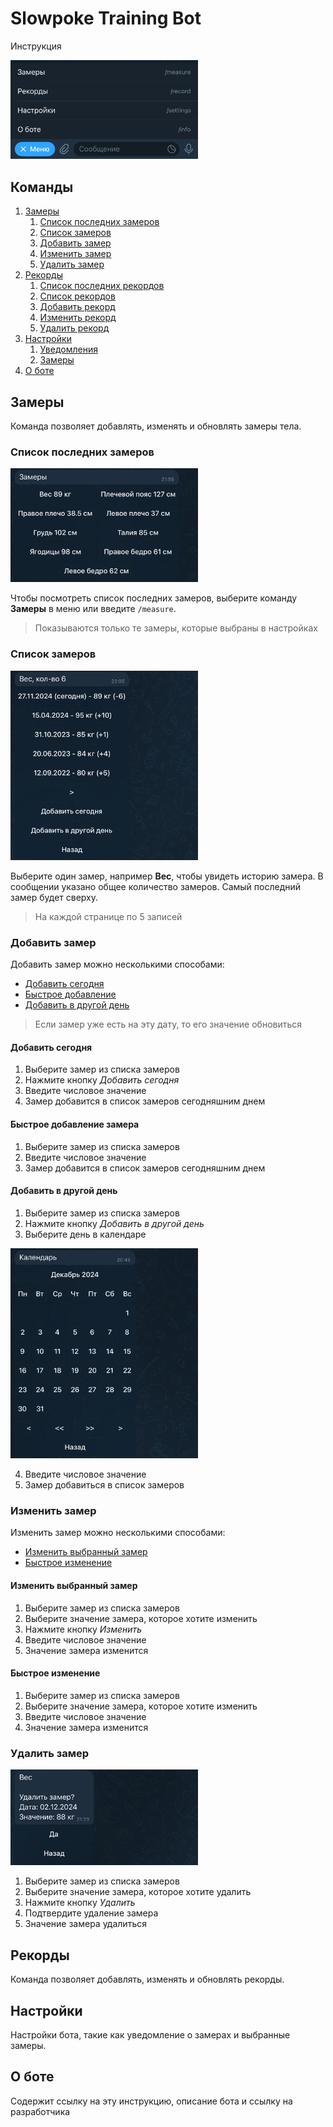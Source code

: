 # Slowpoke Training Bot

Инструкция

<img src="./img/menu.jpeg" alt="menu" width="300"/>

## Команды

1. [Замеры](#measure)
    1. [Список последних замеров](#measure-last-list)
    2. [Список замеров](#measure-list)
    3. [Добавить замер](#measure-add)
    6. [Изменить замер](#measure-update)
    8. [Удалить замер](#measure-delete)
2. [Рекорды](#record)
    1. [Список последних рекордов](#record-last-list)
    2. [Список рекордов](#record-list)
    3. [Добавить рекорд](#record-add)
    6. [Изменить рекорд](#record-update)
    8. [Удалить рекорд](#record-delete)
3. [Настройки](#settings)
    1. [Уведомления](#settings-notification)
    1. [Замеры](#settings-measure)
4. [О боте](#info)



## Замеры <a name="measure"></a>
Команда позволяет добавлять, изменять и обновлять замеры тела.


### Список последних замеров <a name="measure-last-list"></a>
<img src="./img/measure-last-list.jpeg" alt="measure-last-list" width="300"/>

Чтобы посмотреть список последних замеров, выберите команду **Замеры** в меню или введите `/measure`.

> Показываются только те замеры, которые выбраны в настройках

### Список замеров <a name="measure-list"></a>
<img src="./img/measure-list.jpeg" alt="measure-list" width="300"/>

Выберите один замер, например **Вес**, чтобы увидеть историю замера. В сообщении указано общее количество замеров. Самый последний замер будет сверху.

> На каждой странице по 5 записей

### Добавить замер <a name="measure-add"></a>
Добавить замер можно несколькими способами:
- [Добавить сегодня](#measure-add-today)
- [Быстрое добавление](#measure-add-fast)
- [Добавить в другой день](#measure-add-calendar)

> Если замер уже есть на эту дату, то его значение обновиться

#### Добавить сегодня <a name="measure-add-today"></a>
1. Выберите замер из списка замеров
2. Нажмите кнопку *Добавить сегодня*
3. Введите числовое значение
4. Замер добавится в список замеров сегодняшним днем

#### Быстрое добавление замера <a name="measure-add-fast"></a>
1. Выберите замер из списка замеров
2. Введите числовое значение
3. Замер добавится в список замеров сегодняшним днем

#### Добавить в другой день <a name="measure-add-calendar"></a>
1. Выберите замер из списка замеров
2. Нажмите кнопку *Добавить в другой день*
3. Выберите день в календаре

<img src="./img/calendar.jpeg" alt="calendar" width="300"/>

4. Введите числовое значение
5. Замер добавиться в список замеров


### Изменить замер <a name="measure-update"></a>
Изменить замер можно несколькими способами:
- [Изменить выбранный замер](#measure-update-base)
- [Быстрое изменение](measure-update-fast)

#### Изменить выбранный замер  <a name="measure-update-base"></a>
1. Выберите замер из списка замеров
2. Выберите значение замера, которое хотите изменить
3. Нажмите кнопку *Изменить*
4. Введите числовое значение
5. Значение замера изменится

#### Быстрое изменение  <a name="measure-update-fast"></a>
1. Выберите замер из списка замеров
2. Выберите значение замера, которое хотите изменить
3. Введите числовое значение
4. Значение замера изменится


### Удалить замер <a name="measure-delete"></a>
<img src="./img/measure-delete.jpeg" alt="measure-delete" width="300"/>

1. Выберите замер из списка замеров
2. Выберите значение замера, которое хотите удалить
3. Нажмите кнопку *Удалить*
4. Подтвердите удаление замера
5. Значение замера удалиться



## Рекорды <a name="record"></a>

Команда позволяет добавлять, изменять и обновлять рекорды.

## Настройки <a name="settings"></a>

Настройки бота, такие как уведомление о замерах и выбранные замеры.

## О боте <a name="settings"></a>

Содержит ссылку на эту инструкцию, описание бота и ссылку на разработчика
